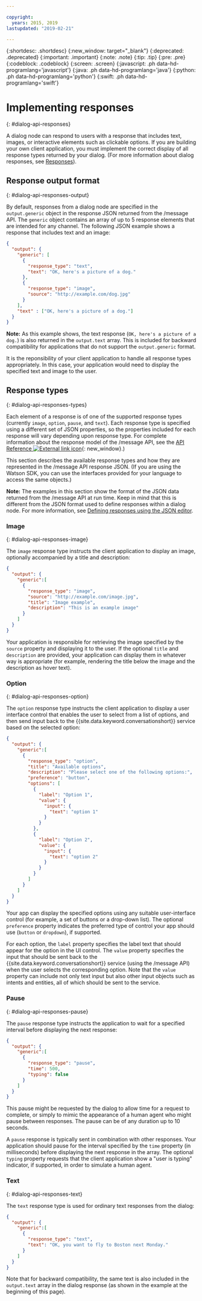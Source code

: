```yaml
---

copyright:
  years: 2015, 2019
lastupdated: "2019-02-21"

---
```


{:shortdesc: .shortdesc}
{:new_window: target="_blank"}
{:deprecated: .deprecated}
{:important: .important}
{:note: .note}
{:tip: .tip}
{:pre: .pre}
{:codeblock: .codeblock}
{:screen: .screen}
{:javascript: .ph data-hd-programlang='javascript'}
{:java: .ph data-hd-programlang='java'}
{:python: .ph data-hd-programlang='python'}
{:swift: .ph data-hd-programlang='swift'}

# Implementing responses
{: #dialog-api-responses}

A dialog node can respond to users with a response that includes text, images, or interactive elements such as clickable options. If you are building your own client application, you must implement the correct display of all response types returned by your dialog. (For more information about dialog responses, see [Responses](/docs/services/assistant?topic=assistant-dialog-overview#responses)).

## Response output format
{: #dialog-api-responses-output}

By default, responses from a dialog node are specified in the `output.generic` object in the response JSON returned from the /message API. The `generic` object contains an array of up to 5 response elements that are intended for any channel. The following JSON example shows a response that includes text and an image:

```json
{
  "output": {
    "generic": [
      {
        "response_type": "text",
        "text": "OK, here's a picture of a dog."
      },
      {
        "response_type": "image",
        "source": "http://example.com/dog.jpg"
      }
    ],
    "text" : ["OK, here's a picture of a dog."]
  }
}
```

**Note:** As this example shows, the text response (`OK, here's a picture of a dog.`) is also returned in the `output.text` array. This is included for backward compatibility for applications that do not support the `output.generic` format.

It is the reponsibility of your client application to handle all response types appropriately. In this case, your application would need to display the specified text and image to the user.

## Response types
{: #dialog-api-responses-types}

Each element of a response is of one of the supported response types (currently `image`, `option`, `pause`, and `text`). Each response type is specified using a different set of JSON properties, so the properties included for each response will vary depending upon response type. For complete information about the response model of the /message API, see the [API Reference ![External link icon](../../icons/launch-glyph.svg "External link icon")](https://cloud.ibm.com/apidocs/assistant?curl=#get-response-to-user-input){: new_window}.)

This section describes the available response types and how they are represented in the /message API response JSON. (If you are using the Watson SDK, you can use the interfaces provided for your language to access the same objects.)

**Note:** The examples in this section show the format of the JSON data returned from the /message API at run time. Keep in mind that this is different from the JSON format used to define responses within a dialog node. For more information, see [Defining responses using the JSON editor](/docs/services/assistant?topic=assistant-dialog-responses-json).

### Image
{: #dialog-api-responses-image}

The `image` response type instructs the client application to display an image, optionally accompanied by a title and description:

```json
{
  "output": {
    "generic":[
      {
        "response_type": "image",
        "source": "http://example.com/image.jpg",
        "title": "Image example",
        "description": "This is an example image"
      }
    ]
  }
}
```

Your application is responsible for retrieving the image specified by the `source` property and displaying it to the user. If the optional `title` and `description` are provided, your application can display them in whatever way is appropriate (for example, rendering the title below the image and the description as hover text).

### Option
{: #dialog-api-responses-option}

The `option` response type instructs the client application to display a user interface control that enables the user to select from a list of options, and then send input back to the {{site.data.keyword.conversationshort}} service based on the selected option:

```json
{
  "output": {
    "generic":[
      {
        "response_type": "option",
        "title": "Available options",
        "description": "Please select one of the following options:",
        "preference": "button",
        "options": [
          {
            "label": "Option 1",
            "value": {
              "input": {
                "text": "option 1"
              }
            }
          },
          {
            "label": "Option 2",
            "value": {
              "input": {
                "text": "option 2"
              }
            }
          }
        ]
      }
    ]
  }
}
```

Your app can display the specified options using any suitable user-interface control (for example, a set of buttons or a drop-down list). The optional `preference` property indicates the preferred type of control your app should use (`button` or `dropdown`), if supported.

For each option, the `label` property specifies the label text that should appear for the option in the UI control. The `value` property specifies the input that should be sent back to the {{site.data.keyword.conversationshort}} service (using the /message API) when the user selects the corresponding option. Note that the `value` property can include not only text input but also other input objects such as intents and entities, all of which should be sent to the service.

### Pause
{: #dialog-api-responses-pause}

The `pause` response type instructs the application to wait for a specified interval before displaying the next response:

```json
{
  "output": {
    "generic":[
      {
        "response_type": "pause",
        "time": 500,
        "typing": false
      }
    ]
  }
}
```

This pause might be requested by the dialog to allow time for a request to complete, or simply to mimic the appearance of a human agent who might pause between responses. The pause can be of any duration up to 10 seconds.

A `pause` response is typically sent in combination with other responses. Your application should pause for the interval specified by the `time` property (in milliseconds) before displaying the next response in the array. The optional `typing` property requests that the client application show a "user is typing" indicator, if supported, in order to simulate a human agent.

### Text
{: #dialog-api-responses-text}

The `text` response type is used for ordinary text responses from the dialog:

```json
{
  "output": {
    "generic":[
      {
        "response_type": "text",
        "text": "OK, you want to fly to Boston next Monday."
      }
    ]
  }
}
```

Note that for backward compatibility, the same text is also included in the `output.text` array in the dialog response (as shown in the example at the beginning of this page).